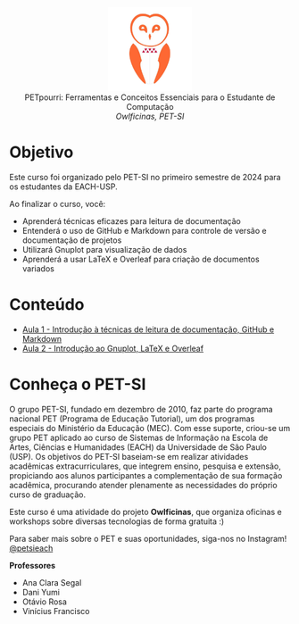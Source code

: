 <p align="center">
  <img src="logo.png" width="150" /><br/>
 PETpourri: Ferramentas e Conceitos Essenciais para o Estudante de Computação <br/>
  <i>Owlficinas, PET-SI</i>
</p>

# Objetivo

Este curso foi organizado pelo PET-SI no primeiro semestre de 2024 para os estudantes da EACH-USP.

Ao finalizar o curso, você:
- Aprenderá técnicas eficazes para leitura de documentação
- Entenderá o uso de GitHub e Markdown para controle de versão e documentação de projetos
- Utilizará Gnuplot para visualização de dados
- Aprenderá a usar LaTeX e Overleaf para criação de documentos variados
  
# Conteúdo

- [Aula 1 - Introdução à técnicas de leitura de documentação, GitHub e Markdown](https://github.com/petsi-each/PetPourri/tree/c623d449f021d475c843b3d21c55467ed9ac5240/1.%20Aula%201)
- [Aula 2 - Introdução ao Gnuplot, LaTeX e Overleaf](https://github.com/petsi-each/PetPourri/tree/c623d449f021d475c843b3d21c55467ed9ac5240/2.%20Aula%20%202)

# Conheça o PET-SI

O grupo PET-SI, fundado em dezembro de 2010, faz parte do programa nacional PET (Programa de Educação Tutorial), um dos programas especiais do Ministério da Educação (MEC). Com esse suporte, criou-se um grupo PET aplicado ao curso de Sistemas de Informação na Escola de Artes, Ciências e Humanidades (EACH) da Universidade de São Paulo (USP). Os objetivos do PET-SI baseiam-se em realizar atividades acadêmicas extracurriculares, que integrem ensino, pesquisa e extensão, propiciando aos alunos participantes a complementação de sua formação acadêmica, procurando atender plenamente as necessidades do próprio curso de graduação.

Este curso é uma atividade do projeto **Owlficinas**, que organiza oficinas e workshops sobre diversas tecnologias de forma gratuita :)

Para saber mais sobre o PET e suas oportunidades, siga-nos no Instagram! [@petsieach](https://www.instagram.com/petsieach/)

**Professores**
- Ana Clara Segal
- Dani Yumi
- Otávio Rosa
- Vinícius Francisco

